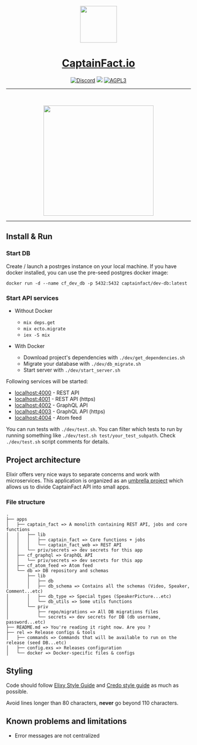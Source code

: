 <p align="center"><img src="app/assets/assets/img/logo.png" height="100"/></p>
<h1 align="center"><a href="https://captainfact.io">CaptainFact.io</a></h1>
<p align="center"><a href="https://discord.gg/2Qd7hMz" title="Discord"><img src="https://discordapp.com/api/guilds/416782744748687361/widget.png" alt="Discord"></a>
<a href="https://twitter.com/CaptainFact_io" title="Twitter"><img src="https://img.shields.io/twitter/follow/CaptainFact_io.svg?style=social&label=Follow"></a>
<a href="./LICENSE"><img src="https://img.shields.io/github/license/CaptainFact/captain-fact-api.svg" alt="AGPL3"></a></p>
<hr/>
<br/>
<p align="center">
<a href="https://opencollective.com/captainfact_io/donate" target="_blank">
  <img src="https://opencollective.com/captainfact_io/donate/button@2x.png?color=white" width=300 />
</a>
</p>
<hr/>

## Install & Run

### Start DB

Create / launch a postrges instance on your local machine. If you have
docker installed, you can use the pre-seed postgres docker image:

`docker run -d --name cf_dev_db -p 5432:5432 captainfact/dev-db:latest`

### Start API services

* Without Docker
  - `mix deps.get`
  - `mix ecto.migrate`
  - `iex -S mix`

* With Docker
  - Download project's dependencies with `./dev/get_dependencies.sh`
  - Migrate your database with `./dev/db_migrate.sh`
  - Start server with `./dev/start_server.sh`

Following services will be started:

- [localhost:4000](http://localhost:4000) - REST API
- [localhost:4001](https://localhost:4001) - REST API (https)
- [localhost:4002](http://localhost:4002) - GraphQL API
- [localhost:4003](https://localhost:4003) - GraphQL API (https)
- [localhost:4004](http://localhost:4004) - Atom feed

You can run tests with `./dev/test.sh`. You can filter which tests to run by
running something like `./dev/test.sh test/your_test_subpath`.
Check `./dev/test.sh` script comments for details.

## Project architecture

Elixir offers very nice ways to separate concerns and work with microservices.
This application is organized as an [umbrella project](https://elixir-lang.org/getting-started/mix-otp/dependencies-and-umbrella-apps.html) which allows us to divide CaptainFact API into small apps.

### File structure

```
.
├── apps
│   ├── captain_fact => A monolith containing REST API, jobs and core functions
│   │   ├── lib
│   │   │   ├── captain_fact => Core functions + jobs
│   │   │   └── captain_fact_web => REST API
│   │   └── priv/secrets => dev secrets for this app
│   ├── cf_graphql => GraphQL API
│   │   └── priv/secrets => dev secrets for this app
│   ├── cf_atom_feed => Atom feed
│   └── db => DB repository and schemas
│       ├── lib
│       │   ├── db
│       │   ├── db_schema => Contains all the schemas (Video, Speaker, Comment...etc)
│       │   ├── db_type => Special types (SpeakerPicture...etc)
│       │   └── db_utils => Some utils functions
│       └── priv
│           ├── repo/migrations => All DB migrations files
│           └── secrets => dev secrets for DB (db username, password...etc)
├── README.md => You're reading it right now. Are you ?
├── rel => Release configs & tools
│   ├── commands => Commands that will be available to run on the release (seed DB...etc)
│   ├── config.exs => Releases configuration
│   └── docker => Docker-specific files & configs
```

## Styling

Code should follow [Elixy Style Guide](https://github.com/christopheradams/elixir_style_guide)
and [Credo style guide](https://github.com/rrrene/elixir-style-guide)
as much as possible.

Avoid lines longer than 80 characters, **never** go beyond 110 characters.

## Known problems and limitations

- Error messages are not centralized
